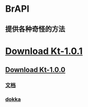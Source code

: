 # BrAPI 

## 提供各种奇怪的方法 

# [Download Kt-1.0.1](https://github.com/BryanSer/BrAPI/raw/kotlin/BrAPI-Kt-1.0.1-jar-with-dependencies.jar) 
## [Download Kt-1.0.0](https://github.com/BryanSer/BrAPI/raw/kotlin/BrAPI-Kt-1.0.0-jar-with-dependencies.jar) 


### [文档](https://bryanser.github.io/BrAPI/JavaDoc/) 
### [dokka](https://github.com/BryanSer/BrAPI/blob/gh-pages/dokka/-br-a-p-i/index.md)